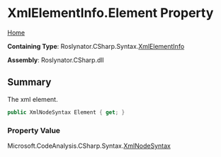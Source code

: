 <a name="_top"></a>

# XmlElementInfo\.Element Property

[Home](../../../../../README.md#_top)

**Containing Type**: Roslynator\.CSharp\.Syntax\.[XmlElementInfo](../README.md#_top)

**Assembly**: Roslynator\.CSharp\.dll

## Summary

The xml element\.

```csharp
public XmlNodeSyntax Element { get; }
```

### Property Value

Microsoft\.CodeAnalysis\.CSharp\.Syntax\.[XmlNodeSyntax](https://docs.microsoft.com/en-us/dotnet/api/microsoft.codeanalysis.csharp.syntax.xmlnodesyntax)

